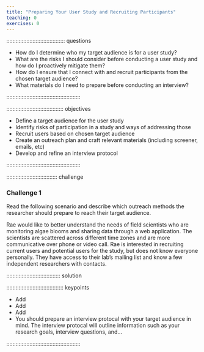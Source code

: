 ```yaml
---
title: "Preparing Your User Study and Recruiting Participants"
teaching: 0
exercises: 0
---
```


:::::::::::::::::::::::::::::::::::::: questions 

- How do I determine who my target audience is for a user study?
- What are the risks I should consider before conducting a user study and how do I proactively mitigate them?
- How do I ensure that I connect with and recruit participants from the chosen target audience?
- What materials do I need to prepare before conducting an interview?

::::::::::::::::::::::::::::::::::::::::::::::::

::::::::::::::::::::::::::::::::::::: objectives

- Define a target audience for the user study
- Identify risks of participation in a study and ways of addressing those
- Recruit users based on chosen target audience
- Create an outreach plan and craft relevant materials (including screener, emails, etc)
- Develop and refine an interview protocol

::::::::::::::::::::::::::::::::::::::::::::::::

::::::::::::::::::::::::::::::::: challenge

### Challenge 1

Read the following scenario and describe which outreach methods the researcher should prepare to reach their target audience.

Rae would like to better understand the needs of field scientists who are monitoring algae blooms and sharing data through a web application. The scientists are scattered across different time zones and are more communicative over phone or video call. Rae is interested in recruiting current users and potential users for the study, but does not know everyone personally. They have access to their lab’s mailing list and know a few independent researchers with contacts.

::::::::::::::::::::::::::::::::::: solution



::::::::::::::::::::::::::::::::::::: keypoints 

- Add
- Add
- Add
- You should prepare an interview protocal with your target audience in mind. The interview protocal will outline information such as your research goals, interview questions, and...

::::::::::::::::::::::::::::::::::::::::::::::::
